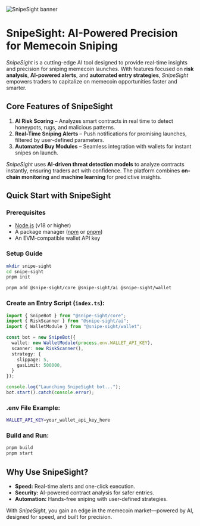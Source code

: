 ![SnipeSight banner](https://github.com/Devhubexe/snipesight/blob/0c05bfe708575ce1c0d057768421d1c962d6099e/Doppelnet%20(3).png)

# SnipeSight: AI-Powered Precision for Memecoin Sniping

*SnipeSight* is a cutting-edge AI tool designed to provide real-time insights and precision for sniping memecoin launches. With features focused on **risk analysis**, **AI-powered alerts**, and **automated entry strategies**, *SnipeSight* empowers traders to capitalize on memecoin opportunities faster and smarter.

## **Core Features of SnipeSight**
1. **AI Risk Scoring** – Analyzes smart contracts in real time to detect honeypots, rugs, and malicious patterns.
2. **Real-Time Sniping Alerts** – Push notifications for promising launches, filtered by user-defined parameters.
3. **Automated Buy Modules** – Seamless integration with wallets for instant snipes on launch.

*SnipeSight* uses **AI-driven threat detection models** to analyze contracts instantly, ensuring traders act with confidence. The platform combines **on-chain monitoring** and **machine learning** for predictive insights.

## **Quick Start with SnipeSight**
### **Prerequisites**
- [Node.js](https://nodejs.org/) (v18 or higher)
- A package manager ([npm](https://www.npmjs.com/) or [pnpm](https://pnpm.io/))
- An EVM-compatible wallet API key

### **Setup Guide**
```bash
mkdir snipe-sight
cd snipe-sight
pnpm init
```
```bash
pnpm add @snipe-sight/core @snipe-sight/ai @snipe-sight/wallet
```
### **Create an Entry Script** (`index.ts`):
```typescript
import { SnipeBot } from "@snipe-sight/core";
import { RiskScanner } from "@snipe-sight/ai";
import { WalletModule } from "@snipe-sight/wallet";

const bot = new SnipeBot({
  wallet: new WalletModule(process.env.WALLET_API_KEY),
  scanner: new RiskScanner(),
  strategy: {
    slippage: 5,
    gasLimit: 500000,
  }
});

console.log("Launching SnipeSight bot...");
bot.start().catch(console.error);
```
### **.env File Example:**
```bash
WALLET_API_KEY=your_wallet_api_key_here
```
### **Build and Run:**
```bash
pnpm build
pnpm start
```

## **Why Use SnipeSight?**
- **Speed:** Real-time alerts and one-click execution.
- **Security:** AI-powered contract analysis for safer entries.
- **Automation:** Hands-free sniping with user-defined strategies.

With *SnipeSight*, you gain an edge in the memecoin market—powered by AI, designed for speed, and built for precision.
